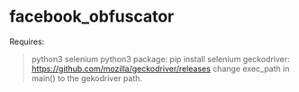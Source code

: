 # facebook_obfuscator
Requires:
> python3
> selenium python3 package: pip install selenium
> geckodriver: https://github.com/mozilla/geckodriver/releases
> change exec_path in main() to the gekodriver path.
